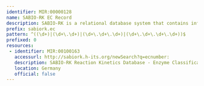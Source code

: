 ```yaml
---
identifier: MIR:00000128
name: SABIO-RK EC Record
description: SABIO-RK is a relational database system that contains information about biochemical reactions, their kinetic equations with their parameters, and the experimental conditions under which these parameters were measured. The EC record provides for a given enzyme classification (EC) the associated list of enzyme-catalysed reactions and their corresponding kinetic data.
prefix: sabiork.ec
pattern: ^((\d+)|(\d+\.\d+)|(\d+\.\d+\.\d+)|(\d+\.\d+\.\d+\.\d+))$
prefixed: 0
resources:
 - identifier: MIR:00100163
   accessurl: http://sabiork.h-its.org/newSearch?q=ecnumber:
   description: SABIO-RK Reaction Kinetics Database - Enzyme Classification (EC)
   location: Germany
   official: false
---
```

